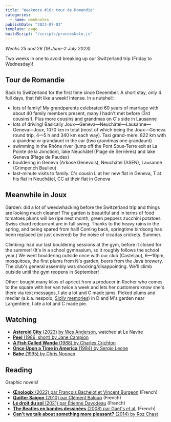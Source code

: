 ```yaml
---
title: "Weeknote #16: tour de Romandie"
categories:
  - name: weeknotes
publishDate: "2023-07-03"
template: page
buildScript: "/scripts/processNote.js"
---
```


_Weeks 25 and 26 (19 June–2 July 2023)_

Two weeks in one to avoid breaking up our Switzerland trip (Friday to Wednesday)!

## Tour de Romandie

Back to Switzerland for the first time since December. A short stay, only 4 full days, that felt like a week! Intense. In a nutshell:

- lots of family! My grandparents celebrated 60 years of marriage with about 40 family members present, many I hadn't met before (3rd cousins!). Plus more cousins and grandmas on C's side in Lausanne
- lots of driving! Basically Joux—Geneva—Neuchâtel—Lausanne—Geneva—Joux, 1070 km in total (most of which being the Joux—Geneva round trip, 4—5 h and 340 km each way). Taxi grand-mère: 822 km with a grandma or grandaunt in the car (two grandmas one grandaunt)
- swimming in the Rhône river (jump off the Pont Sous-Terre exit at La Pointe de la Jonction), lake Neuchâtel (Plage de Serrières) and lake Geneva (Plage de Paudex)
- bouldering in Geneva (Arkose Genevois), Neuchâtel (ASEN), Lausanne (Grimper.ch Baulieu)
- last-minute visits to family. C's cousin L at her new flat in Geneva, T at his flat in Neuchâtel, CC at their flat in Geneva

## Meanwhile in Joux

Garden: did a lot of weedwhacking before the Switzerland trip and things are looking much cleaner! The garden is beautiful and in terms of food tomatoes plums will be ripe next month, green peppers zucchini potatoes Swiss chard redcurrant are in full swing. Thanks to the heavy rains in the spring, and being spared from hail! Coming back, springtime birdsong has been replaced (or just covered) by the noise of cicadas crickets. Summer.

Climbing: had our last bouldering sessions at the gym, before it closed for the summer! (It's in a school gymnasium, so it roughly follows the school year.) We went bouldering outside once with our club (Casteljau), 6—10pm, mosquitoes, the first plums from N's garden, beers from the Java brewery. The club's general assembly was shocking/disappointing. We'll climb outside until the gym reopens in September!

Other: bought many kilos of apricot from a producer in Rocher who comes to the square with her van twice a week and lets her customers know she's there via text messages, I ate a lot and C made jams. Picked plums and medlar (a.k.a. nespolo, [Sicily memories](/notes/weeknote-12-road-trip-through-the-three-valli-of-sicily/)) in D and M's garden near Largentière, I ate a lot and C made pie.

## Watching

- [**Asteroid City** (2023) by Wes Anderson](/notes/asteroid-city-by-wes-anderson/), watched at Le Navire
- [**Peel** (1986, short) by Jane Campion](/notes/peel-by-jane-campion/)
- [**A Fish Called Wanda** (1988) by Charles Crichton](/notes/a-fish-called-wanda-by-charles-crichton/)
- [**Once Upon a Time in America** (1984) by Sergio Leone](/notes/once-upon-a-time-in-america-by-sergio-leone/)
- [**Babe** (1995) by Chris Noonan](/notes/babe-by-chris-noonan/)

## Reading

Graphic novels!

- [**Œnologix** (2022) par François Bachelot et Vincent Burgeon](/notes/oenologix-par-francois-bachelot-et-vincent-burgeon/) (French)
- [**Quitter Saigon** (2010) par Clément Baloup](/notes/quitter-saigon-par-clement-baloup/) (French)
- [**Le droit du sol** (2021) par Étienne Davodeau](/notes/le-droit-du-sol-par-etienne-davodeau/) (French)
- [**The Beatles en bandes dessinées** (2008) par Gaet's et al.](/notes/the-beatles-en-bandes-dessinees-par-gaets-et-al/) (French)
- [**Can't we talk about something more pleasant?** (2014) by Roz Chast](/notes/cant-we-talk-about-something-more-pleasant-by-roz-chast/)
